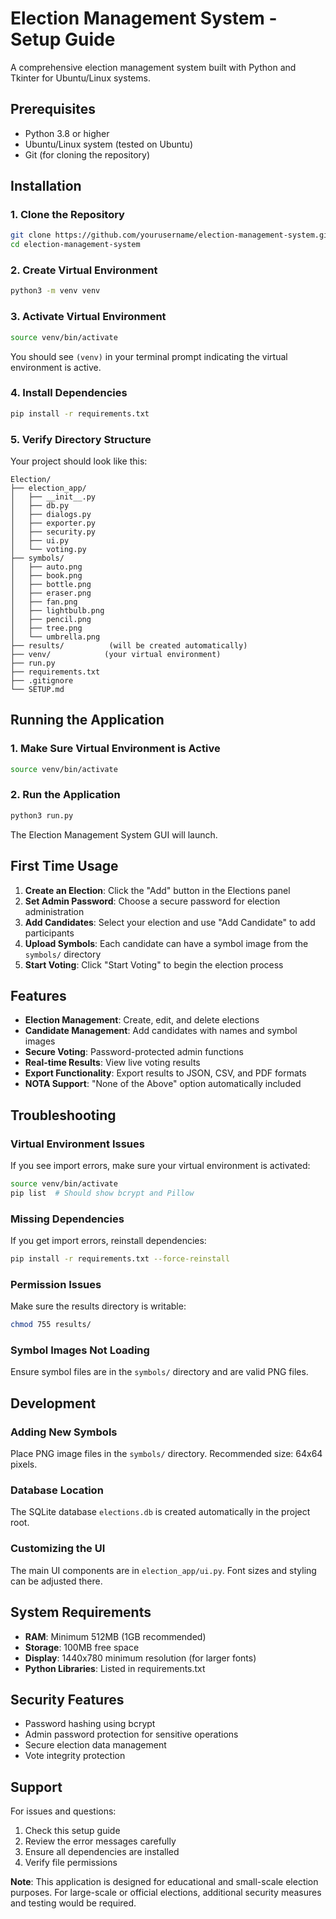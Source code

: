 # Election Management System - Setup Guide

A comprehensive election management system built with Python and Tkinter for Ubuntu/Linux systems.

## Prerequisites

- Python 3.8 or higher
- Ubuntu/Linux system (tested on Ubuntu)
- Git (for cloning the repository)

## Installation

### 1. Clone the Repository

```bash
git clone https://github.com/yourusername/election-management-system.git
cd election-management-system
```

### 2. Create Virtual Environment

```bash
python3 -m venv venv
```

### 3. Activate Virtual Environment

```bash
source venv/bin/activate
```

You should see `(venv)` in your terminal prompt indicating the virtual environment is active.

### 4. Install Dependencies

```bash
pip install -r requirements.txt
```

### 5. Verify Directory Structure

Your project should look like this:
```
Election/
├── election_app/
│   ├── __init__.py
│   ├── db.py
│   ├── dialogs.py
│   ├── exporter.py
│   ├── security.py
│   ├── ui.py
│   └── voting.py
├── symbols/
│   ├── auto.png
│   ├── book.png
│   ├── bottle.png
│   ├── eraser.png
│   ├── fan.png
│   ├── lightbulb.png
│   ├── pencil.png
│   ├── tree.png
│   └── umbrella.png
├── results/          (will be created automatically)
├── venv/            (your virtual environment)
├── run.py
├── requirements.txt
├── .gitignore
└── SETUP.md
```

## Running the Application

### 1. Make Sure Virtual Environment is Active

```bash
source venv/bin/activate
```

### 2. Run the Application

```bash
python3 run.py
```

The Election Management System GUI will launch.

## First Time Usage

1. **Create an Election**: Click the "Add" button in the Elections panel
2. **Set Admin Password**: Choose a secure password for election administration
3. **Add Candidates**: Select your election and use "Add Candidate" to add participants
4. **Upload Symbols**: Each candidate can have a symbol image from the `symbols/` directory
5. **Start Voting**: Click "Start Voting" to begin the election process

## Features

- **Election Management**: Create, edit, and delete elections
- **Candidate Management**: Add candidates with names and symbol images
- **Secure Voting**: Password-protected admin functions
- **Real-time Results**: View live voting results
- **Export Functionality**: Export results to JSON, CSV, and PDF formats
- **NOTA Support**: "None of the Above" option automatically included

## Troubleshooting

### Virtual Environment Issues

If you see import errors, make sure your virtual environment is activated:
```bash
source venv/bin/activate
pip list  # Should show bcrypt and Pillow
```

### Missing Dependencies

If you get import errors, reinstall dependencies:
```bash
pip install -r requirements.txt --force-reinstall
```

### Permission Issues

Make sure the results directory is writable:
```bash
chmod 755 results/
```

### Symbol Images Not Loading

Ensure symbol files are in the `symbols/` directory and are valid PNG files.

## Development

### Adding New Symbols

Place PNG image files in the `symbols/` directory. Recommended size: 64x64 pixels.

### Database Location

The SQLite database `elections.db` is created automatically in the project root.

### Customizing the UI

The main UI components are in `election_app/ui.py`. Font sizes and styling can be adjusted there.

## System Requirements

- **RAM**: Minimum 512MB (1GB recommended)
- **Storage**: 100MB free space
- **Display**: 1440x780 minimum resolution (for larger fonts)
- **Python Libraries**: Listed in requirements.txt

## Security Features
- Password hashing using bcrypt
- Admin password protection for sensitive operations
- Secure election data management
- Vote integrity protection

## Support

For issues and questions:
1. Check this setup guide
2. Review the error messages carefully
3. Ensure all dependencies are installed
4. Verify file permissions


**Note**: This application is designed for educational and small-scale election purposes. For large-scale or official elections, additional security measures and testing would be required.